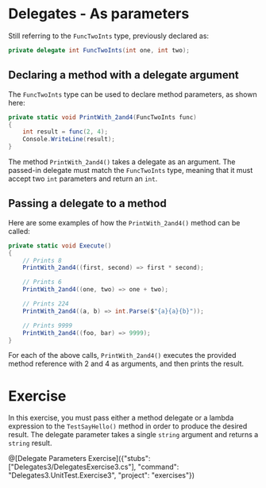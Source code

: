 [//]: # (GENERATED FILE -- DO NOT EDIT)
# Delegates - As parameters

Still referring to the `FuncTwoInts` type, previously declared as:

```csharp
private delegate int FuncTwoInts(int one, int two);
```

## Declaring a method with a delegate argument

The `FuncTwoInts` type can be used to declare method parameters, as shown here:

```csharp
private static void PrintWith_2and4(FuncTwoInts func)
{
    int result = func(2, 4);
    Console.WriteLine(result);
}
```

The method `PrintWith_2and4()` takes a delegate as an argument. The passed-in delegate must match the `FuncTwoInts` type, meaning that it must accept two `int` parameters and return an `int`. 

## Passing a delegate to a method

Here are some examples of how the `PrintWith_2and4()` method can be called:

```csharp
private static void Execute()
{
    // Prints 8
    PrintWith_2and4((first, second) => first * second);

    // Prints 6
    PrintWith_2and4((one, two) => one + two);

    // Prints 224
    PrintWith_2and4((a, b) => int.Parse($"{a}{a}{b}"));

    // Prints 9999
    PrintWith_2and4((foo, bar) => 9999);
}
```

For each of the above calls, `PrintWith_2and4()` executes the provided method reference with 2 and 4 as arguments, and then prints the result.

# Exercise
In this exercise, you must pass either a method delegate or a lambda expression to the `TestSayHello()` method in order to produce the desired result. The delegate parameter takes a single `string` argument and returns a `string` result.

@[Delegate Parameters Exercise]({"stubs": ["Delegates3/DelegatesExercise3.cs"], "command": "Delegates3.UnitTest.Exercise3", "project": "exercises"})
